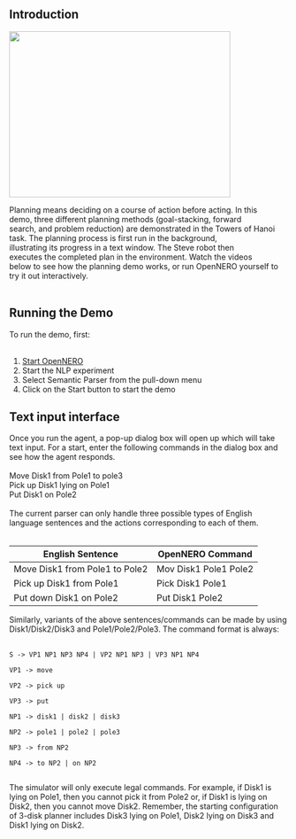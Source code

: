## Introduction ##

<img src='http://opennero.googlecode.com/svn/wiki/OpenNERO-nlp.png' height='300' width='400></img'>

Planning means deciding on a course of action before acting. In this<br>
demo, three different planning methods (goal-stacking, forward<br>
search, and problem reduction) are demonstrated in the Towers of Hanoi<br>
task. The planning process is first run in the background,<br>
illustrating its progress in a text window. The Steve robot then<br>
executes the completed plan in the environment.  Watch the videos<br>
below to see how the planning demo works, or run OpenNERO yourself to<br>
try it out interactively.<br>
<br>
<h2>Running the Demo</h2>

To run the demo, first:<br>
<br>
<ol><li><a href='RunningOpenNero.md'>Start OpenNERO</a>
</li><li>Start the NLP experiment<br>
</li><li>Select Semantic Parser from the pull-down menu<br>
</li><li>Click on the Start button to start the demo</li></ol>

<h2>Text input interface</h2>

Once you run the agent, a pop-up dialog box will open up which will take text input. For a start, enter the following commands in the dialog box and see how the agent responds.<br>
<br>
Move Disk1 from Pole1 to pole3<br>
Pick up Disk1 lying on Pole1<br>
Put Disk1 on Pole2<br>
<br>
The current parser can only handle three possible types of English language sentences and the actions corresponding to each of them.<br>
<br>
<table><thead><th> <b>English Sentence</b> </th><th> <b>OpenNERO Command</b> </th></thead><tbody>
<tr><td> Move Disk1 from Pole1 to Pole2 </td><td> Mov Disk1 Pole1 Pole2 </td></tr>
<tr><td> Pick up Disk1 from Pole1 </td><td> Pick Disk1 Pole1 </td></tr>
<tr><td> Put down Disk1 on Pole2 </td><td> Put Disk1 Pole2 </td></tr></tbody></table>

Similarly, variants of the above sentences/commands can be made by using Disk1/Disk2/Disk3 and Pole1/Pole2/Pole3. The command format is always:<br>
<br>
<pre><code>S -&gt; VP1 NP1 NP3 NP4 | VP2 NP1 NP3 | VP3 NP1 NP4<br>
VP1 -&gt; move <br>
VP2 -&gt; pick up <br>
VP3 -&gt; put<br>
NP1 -&gt; disk1 | disk2 | disk3<br>
NP2 -&gt; pole1 | pole2 | pole3<br>
NP3 -&gt; from NP2<br>
NP4 -&gt; to NP2 | on NP2<br>
</code></pre>

The simulator will only execute legal commands. For example, if Disk1 is lying on Pole1, then you cannot pick it from Pole2 or, if Disk1 is lying on Disk2, then you cannot move Disk2. Remember, the starting configuration of 3-disk planner includes Disk3 lying on Pole1, Disk2 lying on Disk3 and Disk1 lying on Disk2.